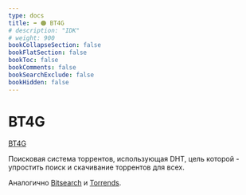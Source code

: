 ```yaml
---
type: docs
title: ➡️ 🟠 BT4G
# description: "IDK"
# weight: 900
bookCollapseSection: false
bookFlatSection: false
bookToc: false
bookComments: false
bookSearchExclude: false
bookHidden: false
---
```


# BT4G

[BT4G](https://bt4gprx.com/?nt)

Поисковая система торрентов, использующая DHT, цель которой - упростить поиск и скачивание торрентов для всех.

Аналогично [Bitsearch](../bitsearch) и [Torrends](../torrends).
